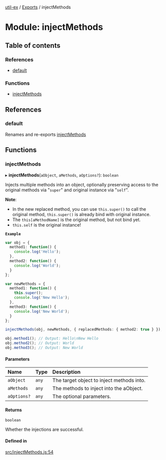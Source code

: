 [util-ex](../README.md) / [Exports](../modules.md) / injectMethods

# Module: injectMethods

## Table of contents

### References

- [default](injectMethods.md#default)

### Functions

- [injectMethods](injectMethods.md#injectmethods)

## References

### default

Renames and re-exports [injectMethods](injectMethods.md#injectmethods)

## Functions

### injectMethods

▸ **injectMethods**(`aObject`, `aMethods`, `aOptions?`): `boolean`

Injects multiple methods into an object, optionally preserving access to the original methods via "`super`" and original instance via "`self`".

**Note**:

* In the new replaced method, you can use `this.super()` to call the original method, `this.super()` is already bind with original instance.
* The `this[aMethodName]` is the original method, but not bind yet.
* `this.self` is the original instance!

**`Example`**

```ts
var obj = {
  method1: function() {
    console.log('Hello');
  },
  method2: function() {
    console.log('World');
  }
};

var newMethods = {
  method1: function() {
    this.super();
    console.log('New Hello');
  },
  method3: function() {
    console.log('New World');
  }
};

injectMethods(obj, newMethods, { replacedMethods: { method2: true } });

obj.method1(); // Output: Hello\nNew Hello
obj.method2(); // Output: World
obj.method3(); // Output: New World
```

#### Parameters

| Name | Type | Description |
| :------ | :------ | :------ |
| `aObject` | `any` | The target object to inject methods into. |
| `aMethods` | `any` | The methods to inject into the aObject. |
| `aOptions?` | `any` | The optional parameters. |

#### Returns

`boolean`

Whether the injections are successful.

#### Defined in

[src/injectMethods.js:54](https://github.com/snowyu/util-ex.js/blob/f2bfa34/src/injectMethods.js#L54)
